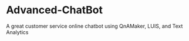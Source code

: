 # Advanced-ChatBot
A great customer service online chatbot using QnAMaker, LUIS, and Text Analytics

